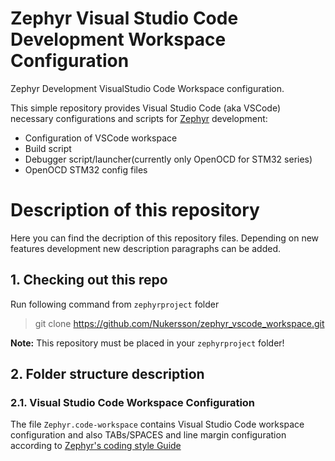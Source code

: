 # Zephyr Visual Studio Code Development Workspace Configuration
Zephyr Development VisualStudio Code Workspace configuration.

This simple repository provides Visual Studio Code (aka VSCode) necessary
configurations and scripts for [Zephyr](https://github.com/zephyrproject-rtos/zephyr) development:

* Configuration of VSCode workspace
* Build script
* Debugger script/launcher(currently only OpenOCD for STM32 series)
* OpenOCD STM32 config files

# Description of this repository

Here you can find the decription of this repository files. Depending on
new features development new description paragraphs can be added.

## 1. Checking out this repo
Run following command from `zephyrproject` folder
> git clone https://github.com/Nukersson/zephyr_vscode_workspace.git

**Note:** This repository must be placed in your `zephyrproject` folder!

## 2. Folder structure description

### 2.1. Visual Studio Code Workspace Configuration
The file `Zephyr.code-workspace` contains Visual Studio Code workspace
configuration and also TABs/SPACES and line margin configuration according to
[Zephyr's coding style Guide](https://docs.zephyrproject.org/latest/contribute/index.html#coding-guidelines)
